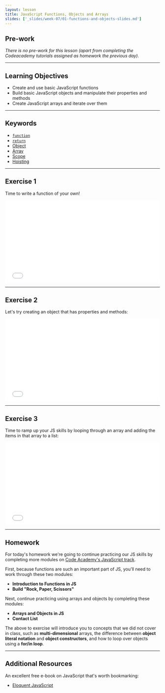 ```yaml
---
layout: lesson
title: JavaScript Functions, Objects and Arrays
slides: ['_slides/week-07/01-functions-and-objects-slides.md']
---
```


## Pre-work

*There is no pre-work for this lesson (apart from completing the Codeacademy tutorials assigned as homework the previous day).*

---

## Learning Objectives

- Create and use basic JavaScript functions
- Build basic JavaScript objects and manipulate their properties and methods
- Create JavaScript arrays and iterate over them

---

## Keywords

- [`function`](https://developer.mozilla.org/en-US/docs/Glossary/Function)
- [`return`](https://developer.mozilla.org/en-US/docs/Web/JavaScript/Reference/Statements/return)
- [Object](https://developer.mozilla.org/en-US/docs/Web/JavaScript/Reference/Global_Objects/object)
- [Array](https://developer.mozilla.org/en-US/docs/Web/JavaScript/Reference/Global_Objects/array)
- [Scope](https://developer.mozilla.org/en-US/docs/Glossary/Scope)
- [Hoisting](https://developer.mozilla.org/en-US/docs/Web/JavaScript/Reference/Statements/var#var_hoisting)

---

## Exercise 1

Time to write a function of your own!

<iframe height='268' scrolling='no' src='//codepen.io/redacademy/embed/gprxEN/?height=268&theme-id=0&default-tab=js' frameborder='no' allowtransparency='true' allowfullscreen='true' style='width: 100%;'>See the Pen <a href='http://codepen.io/redacademy/pen/gprxEN/'>gprxEN</a> by RED Academy (<a href='http://codepen.io/redacademy'>@redacademy</a>) on <a href='http://codepen.io'>CodePen</a>.
</iframe>

---

## Exercise 2

Let's try creating an object that has properties and methods:

<iframe height='268' scrolling='no' src='//codepen.io/redacademy/embed/QbNqbG/?height=268&theme-id=0&default-tab=js' frameborder='no' allowtransparency='true' allowfullscreen='true' style='width: 100%;'>See the Pen <a href='http://codepen.io/redacademy/pen/QbNqbG/'>QbNqbG</a> by RED Academy (<a href='http://codepen.io/redacademy'>@redacademy</a>) on <a href='http://codepen.io'>CodePen</a>.
</iframe>

---

## Exercise 3

Time to ramp up your JS skills by looping through an array and adding the items in that array to a list:

<iframe height='268' scrolling='no' src='//codepen.io/redacademy/embed/YXqryM/?height=268&theme-id=0&default-tab=js' frameborder='no' allowtransparency='true' allowfullscreen='true' style='width: 100%;'>See the Pen <a href='http://codepen.io/redacademy/pen/YXqryM/'>YXqryM</a> by RED Academy (<a href='http://codepen.io/redacademy'>@redacademy</a>) on <a href='http://codepen.io'>CodePen</a>.
</iframe>

---

## Homework

For today's homework we're going to continue practicing our JS skills by completing more modules on [Code Academy's JavaScript track](https://www.codecademy.com/tracks/javascript/).

First, because functions are such an important part of JS, you'll need to work through these two modules:

- **Introduction to Functions in JS**
- **Build "Rock, Paper, Scissors"**

Next, continue practicing using arrays and objects by completing these modules:

- **Arrays and Objects in JS**
- **Contact List**

The above to exercise will introduce you to concepts that we did not cover in class, such as **multi-dimensional** arrays, the difference between **object literal notation** and **object constructors**, and how to loop over objects using a **for/in loop**.

---

## Additional Resources

An excellent free e-book on JavaScript that's worth bookmarking:

- [Eloquent JavaScript](http://eloquentjavascript.net/)

